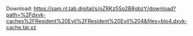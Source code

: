Download: https://sam.nl.tab.digital/s/oZRKz5So2B8gbzY/download?path=%2Fdxvk-caches%2FResident%20Evil%2FResident%20Evil%204&files=bio4.dxvk-cache.tar.xz
